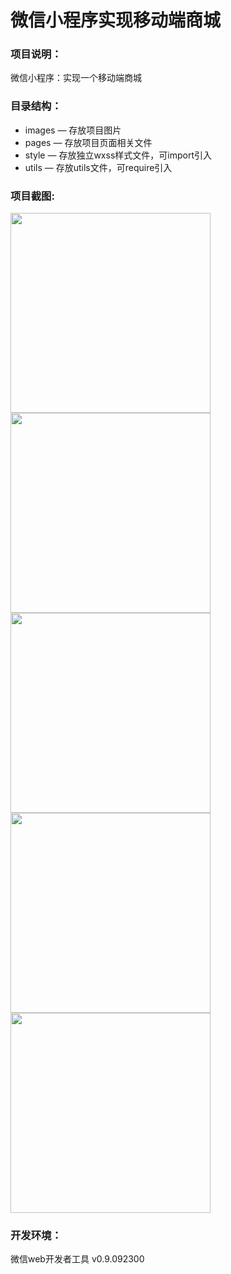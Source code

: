 # 微信小程序实现移动端商城
### 项目说明：
微信小程序：实现一个移动端商城  

### 目录结构：
- images — 存放项目图片
- pages — 存放项目页面相关文件
- style — 存放独立wxss样式文件，可import引入
- utils — 存放utils文件，可require引入

### 项目截图:

<img src="https://github.com/liuxuanqiang/wechat-weapp-mall/blob/master/images/screenshots/screenshorts-01.png" width="320px" style="display:inline;">
    
<img src="https://github.com/liuxuanqiang/wechat-weapp-mall/blob/master/images/screenshots/screenshorts-05.png" width="320px" style="display:inline;">

<img src="https://github.com/liuxuanqiang/wechat-weapp-mall/blob/master/images/screenshots/screenshorts-02.png" width="320px" style="display:inline;">

<img src="https://github.com/liuxuanqiang/wechat-weapp-mall/blob/master/images/screenshots/screenshorts-03.png" width="320px" style="display:inline;">

<img src="https://github.com/liuxuanqiang/wechat-weapp-mall/blob/master/images/screenshots/screenshorts-04.png" width="320px" style="display:inline;">

### 开发环境：
微信web开发者工具 v0.9.092300
